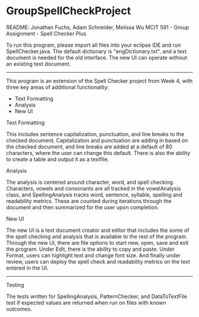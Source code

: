 # GroupSpellCheckProject
 
README:
Jonathan Fuchs, Adam Schneider, Melissa Wu
MCIT 591 - Group Assignment - Spell Checker Plus

To run this program, please import all files into your eclipse IDE and run SpellChecker.java. The default dictionary is "engDictionary.txt", and a text
document is needed for the old interface. The new UI can operate without an existing text document.

------

This program is an extension of the Spell Checker project from Week 4, with three key areas of additional functionality:
- Text Formatting
- Analysis
- New UI


Text Formatting

This includes sentence capitalization, punctuation, and line breaks to the checked document. Capitalization and punctuation are adding in based
on the checked document, and line breaks are added at a default of 80 characters, where the user can change this default. There is also the ability to create a table and
output it as a textfile.

Analysis

The analysis is centered around character, word, and spell checking. Characters, vowels and consonants are all tracked in the vowelAnalysis class,
and SpellingAnalysis tracks word, sentence, syllable, spelling and readability metrics. These are counted during iterations through the document and then summarized for
the user upon completion.

New UI

The new UI is a text document creator and editor that includes the some of the spell checking and analysis that is available to the rest of the program.
Through the new UI, there are file options to start new, open, save and exit the program. Under Edit, there is the ability to copy and paste. Under Format,
users can highlight text and change font size. And finally under review, users can deploy the spell check and readability metrics on the text entered in
the UI.

------

Testing

The tests written for SpellingAnalysis, PatternChecker, and DataToTextFile test if expected values are returned when run on files with known outcomes.
